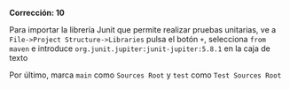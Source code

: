 **Corrección: 10**

Para importar la librería Junit que permite realizar pruebas unitarias, ve a `File->Project Structure->Libraries` pulsa el botón `+`, selecciona `from maven` e introduce `org.junit.jupiter:junit-jupiter:5.8.1` en la caja de texto

Por último, marca `main` como `Sources Root` y `test` como `Test Sources Root`
